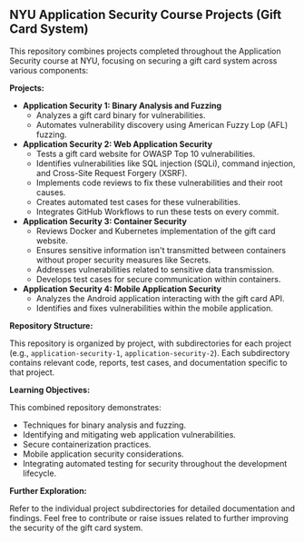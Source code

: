 ## NYU Application Security Course Projects (Gift Card System)

This repository combines projects completed throughout the Application Security course at NYU, focusing on securing a gift card system across various components:

**Projects:**

* **Application Security 1: Binary Analysis and Fuzzing**
    * Analyzes a gift card binary for vulnerabilities.
    * Automates vulnerability discovery using American Fuzzy Lop (AFL) fuzzing.
* **Application Security 2: Web Application Security**
    * Tests a gift card website for OWASP Top 10 vulnerabilities.
    * Identifies vulnerabilities like SQL injection (SQLi), command injection, and Cross-Site Request Forgery (XSRF).
    * Implements code reviews to fix these vulnerabilities and their root causes.
    * Creates automated test cases for these vulnerabilities.
    * Integrates GitHub Workflows to run these tests on every commit.
* **Application Security 3: Container Security**
    * Reviews Docker and Kubernetes implementation of the gift card website.
    * Ensures sensitive information isn't transmitted between containers without proper security measures like Secrets.
    * Addresses vulnerabilities related to sensitive data transmission.
    * Develops test cases for secure communication within containers.
* **Application Security 4: Mobile Application Security**
    * Analyzes the Android application interacting with the gift card API.
    * Identifies and fixes vulnerabilities within the mobile application.

**Repository Structure:**

This repository is organized by project, with subdirectories for each project (e.g., `application-security-1`, `application-security-2`). Each subdirectory contains relevant code, reports, test cases, and documentation specific to that project.

**Learning Objectives:**

This combined repository demonstrates:

* Techniques for binary analysis and fuzzing.
* Identifying and mitigating web application vulnerabilities.
* Secure containerization practices.
* Mobile application security considerations.
* Integrating automated testing for security throughout the development lifecycle.

**Further Exploration:**

Refer to the individual project subdirectories for detailed documentation and findings. Feel free to contribute or raise issues related to further improving the security of the gift card system.
